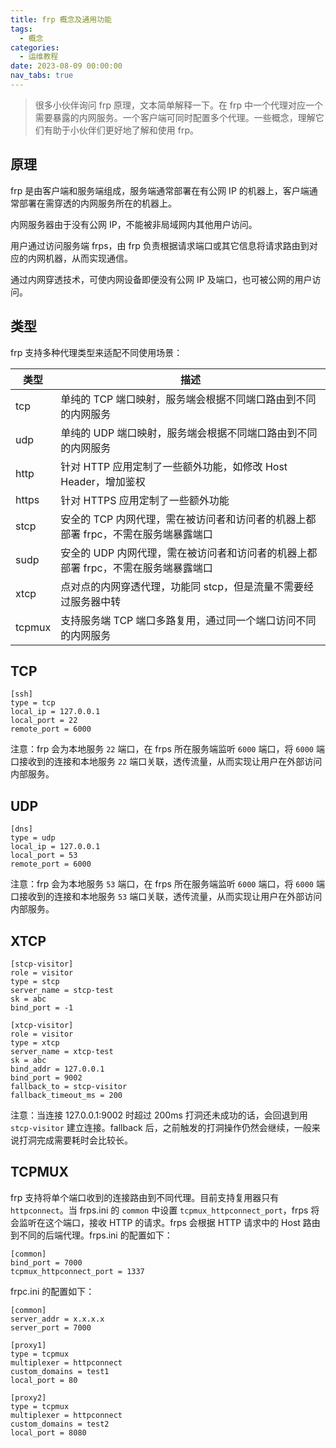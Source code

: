 ```yaml
---
title: frp 概念及通用功能
tags:
  - 概念
categories:
  - 运维教程
date: 2023-08-09 00:00:00
nav_tabs: true
---
```


> 很多小伙伴询问 frp 原理，文本简单解释一下。在 frp 中一个代理对应一个需要暴露的内网服务。一个客户端可同时配置多个代理。一些概念，理解它们有助于小伙伴们更好地了解和使用 frp。

<!-- more -->

## 原理

frp 是由客户端和服务端组成，服务端通常部署在有公网 IP 的机器上，客户端通常部署在需穿透的内网服务所在的机器上。

内网服务器由于没有公网 IP，不能被非局域网内其他用户访问。

用户通过访问服务端 frps，由 frp 负责根据请求端口或其它信息将请求路由到对应的内网机器，从而实现通信。

通过内网穿透技术，可使内网设备即便没有公网 IP 及端口，也可被公网的用户访问。

## 类型

frp 支持多种代理类型来适配不同使用场景：

| 类型 | 描述 |
| - | - |
| tcp | 单纯的 TCP 端口映射，服务端会根据不同端口路由到不同的内网服务 |
| udp | 单纯的 UDP 端口映射，服务端会根据不同端口路由到不同的内网服务 |
| http | 针对 HTTP 应用定制了一些额外功能，如修改 Host Header，增加鉴权 |
| https | 针对 HTTPS 应用定制了一些额外功能 |
| stcp | 安全的 TCP 内网代理，需在被访问者和访问者的机器上都部署 frpc，不需在服务端暴露端口 |
| sudp | 安全的 UDP 内网代理，需在被访问者和访问者的机器上都部署 frpc，不需在服务端暴露端口 |
| xtcp | 点对点的内网穿透代理，功能同 stcp，但是流量不需要经过服务器中转 |
| tcpmux | 支持服务端 TCP 端口多路复用，通过同一个端口访问不同的内网服务 |

## TCP

```
[ssh]
type = tcp
local_ip = 127.0.0.1
local_port = 22
remote_port = 6000
```

注意：frp 会为本地服务 `22` 端口，在 frps 所在服务端监听 `6000` 端口，将 `6000` 端口接收到的连接和本地服务 `22` 端口关联，透传流量，从而实现让用户在外部访问内部服务。

## UDP

```
[dns]
type = udp
local_ip = 127.0.0.1
local_port = 53
remote_port = 6000
```

注意：frp 会为本地服务 `53` 端口，在 frps 所在服务端监听 `6000` 端口，将 `6000` 端口接收到的连接和本地服务 `53` 端口关联，透传流量，从而实现让用户在外部访问内部服务。

## XTCP

```
[stcp-visitor]
role = visitor
type = stcp
server_name = stcp-test
sk = abc
bind_port = -1

[xtcp-visitor]
role = visitor
type = xtcp
server_name = xtcp-test
sk = abc
bind_addr = 127.0.0.1
bind_port = 9002
fallback_to = stcp-visitor
fallback_timeout_ms = 200
```

注意：当连接 127.0.0.1:9002 时超过 200ms 打洞还未成功的话，会回退到用 `stcp-visitor` 建立连接。fallback 后，之前触发的打洞操作仍然会继续，一般来说打洞完成需要耗时会比较长。

## TCPMUX

frp 支持将单个端口收到的连接路由到不同代理。目前支持复用器只有 `httpconnect`。当 frps.ini 的 `common` 中设置 `tcpmux_httpconnect_port`，frps 将会监听在这个端口，接收 HTTP 的请求。frps 会根据 HTTP 请求中的 Host 路由到不同的后端代理。frps.ini 的配置如下：

```
[common]
bind_port = 7000
tcpmux_httpconnect_port = 1337
```

frpc.ini 的配置如下：

```
[common]
server_addr = x.x.x.x
server_port = 7000

[proxy1]
type = tcpmux
multiplexer = httpconnect
custom_domains = test1
local_port = 80

[proxy2]
type = tcpmux
multiplexer = httpconnect
custom_domains = test2
local_port = 8080
```